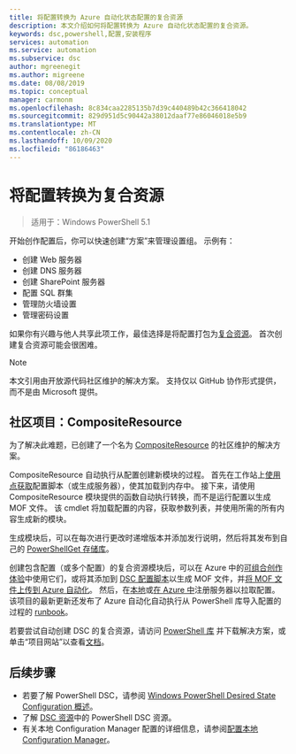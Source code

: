 ```yaml
---
title: 将配置转换为 Azure 自动化状态配置的复合资源
description: 本文介绍如何将配置转换为 Azure 自动化状态配置的复合资源。
keywords: dsc,powershell,配置,安装程序
services: automation
ms.service: automation
ms.subservice: dsc
author: mgreenegit
ms.author: migreene
ms.date: 08/08/2019
ms.topic: conceptual
manager: carmonm
ms.openlocfilehash: 8c834caa2285135b7d39c440489b42c366418042
ms.sourcegitcommit: 829d951d5c90442a38012daaf77e86046018e5b9
ms.translationtype: MT
ms.contentlocale: zh-CN
ms.lasthandoff: 10/09/2020
ms.locfileid: "86186463"
---
```

# <a name="convert-configurations-to-composite-resources"></a>将配置转换为复合资源

> 适用于：Windows PowerShell 5.1

开始创作配置后，你可以快速创建“方案”来管理设置组。
示例有：

- 创建 Web 服务器
- 创建 DNS 服务器
- 创建 SharePoint 服务器
- 配置 SQL 群集
- 管理防火墙设置
- 管理密码设置

如果你有兴趣与他人共享此项工作，最佳选择是将配置打包为[复合资源](/powershell/scripting/dsc/resources/authoringresourcecomposite)。
首次创建复合资源可能会很困难。

> [!NOTE]
> 本文引用由开放源代码社区维护的解决方案。
> 支持仅以 GitHub 协作形式提供，而不是由 Microsoft 提供。

## <a name="community-project-compositeresource"></a>社区项目：CompositeResource

为了解决此难题，已创建了一个名为 [CompositeResource](https://github.com/microsoft/compositeresource) 的社区维护的解决方案。

CompositeResource 自动执行从配置创建新模块的过程。
首先在工作站上[使用点获取](https://devblogs.microsoft.com/scripting/how-to-reuse-windows-powershell-functions-in-scripts/)配置脚本（或生成服务器），使其加载到内存中。
接下来，请使用 CompositeResource 模块提供的函数自动执行转换，而不是运行配置以生成 MOF 文件。
该 cmdlet 将加载配置的内容，获取参数列表，并使用所需的所有内容生成新的模块。

生成模块后，可以在每次进行更改时递增版本并添加发行说明，然后将其发布到自己的 [PowerShellGet 存储库](https://powershellexplained.com/2018-03-03-Powershell-Using-a-NuGet-server-for-a-PSRepository/?utm_source=blog&utm_medium=blog&utm_content=psscriptrepo)。

创建包含配置（或多个配置）的复合资源模块后，可以在 Azure 中的[可组合创作体验](./compose-configurationwithcompositeresources.md)中使用它们，或将其添加到 [DSC 配置脚本](/powershell/scripting/dsc/configurations/configurations)以生成 MOF 文件，并[将 MOF 文件上传到 Azure 自动化](./tutorial-configure-servers-desired-state.md#create-and-upload-a-configuration-to-azure-automation)。
然后，在[本地](./automation-dsc-onboarding.md#enable-physicalvirtual-linux-machines)或[在 Azure 中](./automation-dsc-onboarding.md#enable-azure-vms)注册服务器以拉取配置。
该项目的最新更新还发布了 Azure 自动化自动执行从 PowerShell 库导入配置的过程的 [runbook](https://www.powershellgallery.com/packages?q=DscGallerySamples)。

若要尝试自动创建 DSC 的复合资源，请访问 [PowerShell 库](https://www.powershellgallery.com/packages/compositeresource/) 并下载解决方案，或单击“项目网站”以查看[文档](https://github.com/microsoft/compositeresource)。

## <a name="next-steps"></a>后续步骤

- 若要了解 PowerShell DSC，请参阅 [Windows PowerShell Desired State Configuration 概述](/powershell/scripting/dsc/overview/overview)。
- 了解 [DSC 资源](/powershell/scripting/dsc/resources/resources)中的 PowerShell DSC 资源。
- 有关本地 Configuration Manager 配置的详细信息，请参阅[配置本地 Configuration Manager](/powershell/scripting/dsc/managing-nodes/metaconfig)。
